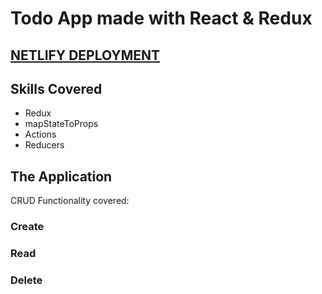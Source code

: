 # Todo App made with React & Redux

## [NETLIFY DEPLOYMENT](https://redux-todo-di.netlify.com/)

## Skills Covered

- Redux
- mapStateToProps
- Actions
- Reducers
 
## The Application

CRUD Functionality covered:

### Create
### Read
### Delete
